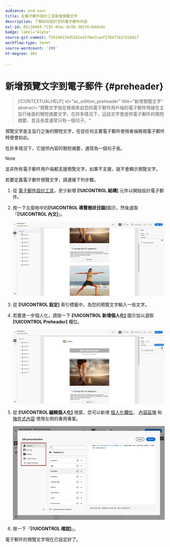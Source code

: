 ```yaml
---
audience: end-user
title: 在電子郵件設計工具新增預覽文字
description: 了解如何設計您的電子郵件內容
exl-id: 8513b069-7155-45ac-8c98-38576c9ddeda
badge: label="Alpha"
source-git-commit: f59194334d5262e4270e2caef276b71b27d1b81f
workflow-type: tm+mt
source-wordcount: '209'
ht-degree: 46%

---
```


# 新增預覽文字到電子郵件 {#preheader}

>[!CONTEXTUALHELP]
>id="ac_edition_preheader"
>title="新增預覽文字"
>abstract="預覽文字指在檢視來自您的電子郵件用戶端的電子郵件時接在主旨行後面的簡短摘要文字。在許多情況下，這段文字會提供電子郵件的簡短摘要，並且長度通常只有一個句子。"

預覽文字是主旨行之後的簡短文字，在從任何主要電子郵件使用者端檢視電子郵件時便會如此。

在許多情況下，它提供內容的簡短摘要，通常為一個句子長。

>[!NOTE]
>
>並非所有電子郵件用戶端都支援預覽文字。如果不支援，就不會顯示預覽文字。

若要定義電子郵件預覽文字，請遵循下列步驟。

1. 從 [電子郵件設計工具](create-email-content.md)，至少新增 **[!UICONTROL 結構]** 元件以開始設計電子郵件。

1. 按一下左窗格中的&#x200B;**[!UICONTROL 導覽樹狀目錄]**&#x200B;圖示，然後選取「**[!UICONTROL 內文]**」。

   ![](assets/preheader_body.png)

1. 從 **[!UICONTROL 設定]** 索引標籤中，為您的預覽文字輸入一些文字。

1. 若要進一步個人化，請按一下 **[!UICONTROL 新增個人化]** 圖示加以選取 **[!UICONTROL Preheader]** 欄位。

   ![](assets/preheader_body_settings.png)

1. 從 **[!UICONTROL 編輯個人化]** 視窗，您可以新增 [個人化欄位](../personalization/personalize.md)， [內容區塊](../personalization/content-blocks.md) 和 [條件式內容](../personalization/conditions.md) 使用左側的專用專案。

   ![](assets/preheader_body_personalization.png)

1. 按一下「**[!UICONTROL 確認]**」。

電子郵件的預覽文字現在已設定好了。
